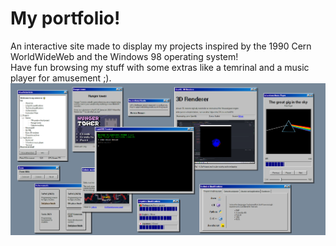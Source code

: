 # My portfolio!

An interactive site made to display my projects inspired by the 1990 Cern WorldWideWeb and the Windows 98 operating system! <br>
Have fun browsing my stuff with some extras like a temrinal and a music player for amusement ;).
![Demo image](image.png)